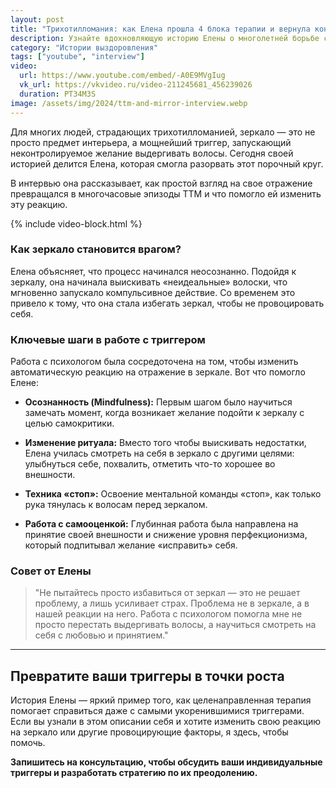 ```yaml
---
layout: post
title: "Трихотилломания: как Елена прошла 4 блока терапии и вернула контроль над собой "
description: Узнайте вдохновляющую историю Елены о многолетней борьбе с трихотилломанией. Видео рассказывает о её пути через специализированную терапию, которая помогла не только остановить выдергивание ресниц, но и обрести уверенность в себе. Это откровенный рассказ об исцелении, принятии и кардинальных переменах в жизни.
category: "Истории выздоровления"
tags: ["youtube", "interview"]
video:
  url: https://www.youtube.com/embed/-A0E9MVgIug
  vk_url: https://vkvideo.ru/video-211245681_456239026
  duration: PT34M3S
image: /assets/img/2024/ttm-and-mirror-interview.webp
---
```



Для многих людей, страдающих трихотилломанией, зеркало — это не просто предмет интерьера, а мощнейший триггер, запускающий неконтролируемое желание выдергивать волосы. Сегодня своей историей делится Елена, которая смогла разорвать этот порочный круг.

В интервью она рассказывает, как простой взгляд на свое отражение превращался в многочасовые эпизоды ТТМ и что помогло ей изменить эту реакцию.

{% include video-block.html %}

### Как зеркало становится врагом?

Елена объясняет, что процесс начинался неосознанно. Подойдя к зеркалу, она начинала выискивать «неидеальные» волоски, что мгновенно запускало компульсивное действие. Со временем это привело к тому, что она стала избегать зеркал, чтобы не провоцировать себя.

### Ключевые шаги в работе с триггером

Работа с психологом была сосредоточена на том, чтобы изменить автоматическую реакцию на отражение в зеркале. Вот что помогло Елене:

* **Осознанность (Mindfulness):** Первым шагом было научиться замечать момент, когда возникает желание подойти к зеркалу с целью самокритики.

* **Изменение ритуала:** Вместо того чтобы выискивать недостатки, Елена училась смотреть на себя в зеркало с другими целями: улыбнуться себе, похвалить, отметить что-то хорошее во внешности.

* **Техника «стоп»:** Освоение ментальной команды «стоп», как только рука тянулась к волосам перед зеркалом.

* **Работа с самооценкой:** Глубинная работа была направлена на принятие своей внешности и снижение уровня перфекционизма, который подпитывал желание «исправить» себя.

### Совет от Елены

> "Не пытайтесь просто избавиться от зеркал — это не решает проблему, а лишь усиливает страх. Проблема не в зеркале, а в нашей реакции на него. Работа с психологом помогла мне не просто перестать выдергивать волосы, а научиться смотреть на себя с любовью и принятием."

---

## Превратите ваши триггеры в точки роста

История Елены — яркий пример того, как целенаправленная терапия помогает справиться даже с самыми укоренившимися триггерами. Если вы узнали в этом описании себя и хотите изменить свою реакцию на зеркало или другие провоцирующие факторы, я здесь, чтобы помочь.

**Запишитесь на консультацию, чтобы обсудить ваши индивидуальные триггеры и разработать стратегию по их преодолению.**
